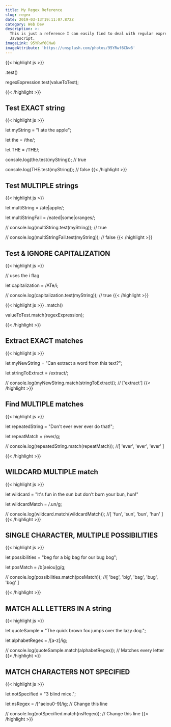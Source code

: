 ```yaml
---
title: My Regex Reference
slug: regex
date: 2019-03-13T19:11:07.872Z
category: Web Dev
description: >-
  This is just a reference I can easily find to deal with regular expressions in
  Javascript. 
imageLink: 95YRwf6CNw8
imageAttribute: 'https://unsplash.com/photos/95YRwf6CNw8'
---
```

{{< highlight js >}}

.test()

regexExpression.test(valueToTest);

{{< /highlight >}}



## Test EXACT string

{{< highlight js >}}

let myString = "I ate the apple";

let the = /the/;

let THE = /THE/;

console.log(the.test(myString)); // true

console.log(THE.test(myString)); // false
{{< /highlight >}}




## Test MULTIPLE strings

{{< highlight js >}}

let multiString = /ate|apple/;

let multiStringFail = /eated|some|oranges/;

// console.log(multiString.test(myString)); // true

// console.log(multiStringFail.test(myString)); // false
{{< /highlight >}}




## Test & IGNORE CAPITALIZATION

{{< highlight js >}}

// uses the i flag

let capitalization = /ATe/i;

// console.log(capitalization.test(myString)); // true
{{< /highlight >}}


{{< highlight js >}}
.match()

valueToTest.match(regexExpression);

{{< /highlight >}}


## Extract EXACT matches

{{< highlight js >}}

let myNewString = "Can extract a word from this text?";

let stringToExtract = /extract/;

// console.log(myNewString.match(stringToExtract)); // \['extract']
{{< /highlight >}}


## Find MULTIPLE matches

{{< highlight js >}}

let repeatedString = "Don't ever ever ever do that!";

let repeatMatch = /ever/g;

// console.log(repeatedString.match(repeatMatch)); //\[ 'ever', 'ever', 'ever' ]

{{< /highlight >}}



## WILDCARD MULTIPLE match

{{< highlight js >}}

let wildcard = "It's fun in the sun but don't burn your bun, hun!"

let wildcardMatch = /.un/g;

// console.log(wildcard.match(wildcardMatch)); //\[ 'fun', 'sun', 'bun', 'hun' ]
{{< /highlight >}}


## SINGLE CHARACTER, MULTIPLE POSSIBILITIES

{{< highlight js >}}

let possibilities = "beg for a big bag for our bug bog";

let posMatch = /b\[aeiou]g/g;

// console.log(possibilities.match(posMatch)); //\[ 'beg', 'big', 'bag', 'bug', 'bog' ]

{{< /highlight >}}




## MATCH ALL LETTERS IN A string

{{< highlight js >}}

let quoteSample = "The quick brown fox jumps over the lazy dog.";

let alphabetRegex = /\[a-z]/ig;

// console.log(quoteSample.match(alphabetRegex)); // Matches every letter 
{{< /highlight >}}


## MATCH CHARACTERS NOT SPECIFIED

{{< highlight js >}}

let notSpecified = "3 blind mice.";

let nsRegex = /\[^aeiou0-9]/ig; // Change this line

// console.log(notSpecified.match(nsRegex)); // Change this line
{{< /highlight >}}
